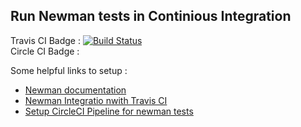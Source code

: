 ## Run Newman tests in Continious Integration

Travis CI Badge : [![Build Status](https://travis-ci.com/wmedali/newman-ci.svg?branch=master)](https://travis-ci.com/wmedali/newman-ci)  
Circle CI Badge : [![<CircleCI>](https://circleci.com/gh/wmedali/newman-ci.svg?style=shield)](<https://app.circleci.com/pipelines/github/wmedali/newman-ci>)

Some helpful links to setup :  
- [Newman documentation ](https://learning.postman.com/docs/running-collections/using-newman-cli/command-line-integration-with-newman/)
- [Newman Integratio nwith Travis CI](https://learning.postman.com/docs/running-collections/using-newman-cli/integration-with-travis/)
- [Setup CircleCI Pipeline for newman tests ](https://circleci.com/blog/set-up-a-circleci-pipeline-to-run-a-postman-collection-using-the-newman-orb/)
